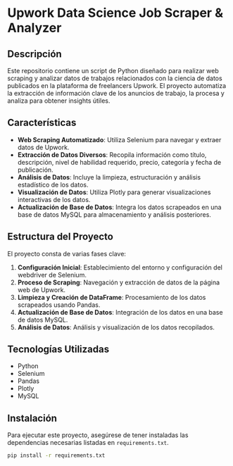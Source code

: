 # Upwork Data Science Job Scraper & Analyzer

## Descripción
Este repositorio contiene un script de Python diseñado para realizar web scraping y analizar datos de trabajos relacionados con la ciencia de datos publicados en la plataforma de freelancers Upwork. El proyecto automatiza la extracción de información clave de los anuncios de trabajo, la procesa y analiza para obtener insights útiles.

## Características
- **Web Scraping Automatizado**: Utiliza Selenium para navegar y extraer datos de Upwork.
- **Extracción de Datos Diversos**: Recopila información como título, descripción, nivel de habilidad requerido, precio, categoría y fecha de publicación.
- **Análisis de Datos**: Incluye la limpieza, estructuración y análisis estadístico de los datos.
- **Visualización de Datos**: Utiliza Plotly para generar visualizaciones interactivas de los datos.
- **Actualización de Base de Datos**: Integra los datos scrapeados en una base de datos MySQL para almacenamiento y análisis posteriores.

## Estructura del Proyecto
El proyecto consta de varias fases clave:
1. **Configuración Inicial**: Establecimiento del entorno y configuración del webdriver de Selenium.
2. **Proceso de Scraping**: Navegación y extracción de datos de la página web de Upwork.
3. **Limpieza y Creación de DataFrame**: Procesamiento de los datos scrapeados usando Pandas.
4. **Actualización de Base de Datos**: Integración de los datos en una base de datos MySQL.
5. **Análisis de Datos**: Análisis y visualización de los datos recopilados.

## Tecnologías Utilizadas
- Python
- Selenium
- Pandas
- Plotly
- MySQL

## Instalación
Para ejecutar este proyecto, asegúrese de tener instaladas las dependencias necesarias listadas en `requirements.txt`.

```bash
pip install -r requirements.txt
